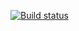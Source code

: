 [![Build status](https://ci.appveyor.com/api/projects/status/htt53ck3gdkwwp30?svg=true)](https://ci.appveyor.com/project/SeniorTe/postmanecho)